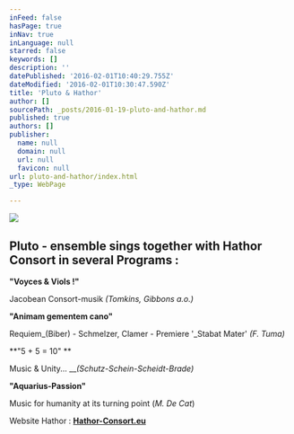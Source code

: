 ```yaml
---
inFeed: false
hasPage: true
inNav: true
inLanguage: null
starred: false
keywords: []
description: ''
datePublished: '2016-02-01T10:40:29.755Z'
dateModified: '2016-02-01T10:30:47.590Z'
title: 'Pluto & Hathor'
author: []
sourcePath: _posts/2016-01-19-pluto-and-hathor.md
published: true
authors: []
publisher:
  name: null
  domain: null
  url: null
  favicon: null
url: pluto-and-hathor/index.html
_type: WebPage

---
```

![](https://s3-us-west-2.amazonaws.com/the-grid-img/p/1068a8d77f37b83bf547f59d38e8b9aa2f00be96.jpg)

## Pluto - ensemble sings together with Hathor Consort in several Programs :

**"Voyces & Viols !"**

Jacobean Consort-musik  _(Tomkins, Gibbons a.o.)_

**"Animam gementem cano"**

Requiem_(Biber) - Schmelzer, Clamer - Premiere '_Stabat Mater' _(F. Tuma)_

**"5 + 5 = 10" **

Music & Unity...   ___(Schutz-Schein-Scheidt-Brade)_

**"Aquarius-Passion"**

Music for humanity at its turning point   (_M. De Cat_)

Website Hathor : **[Hathor-Consort.eu][0]**

[0]: http://www.hathor-consort.eu/